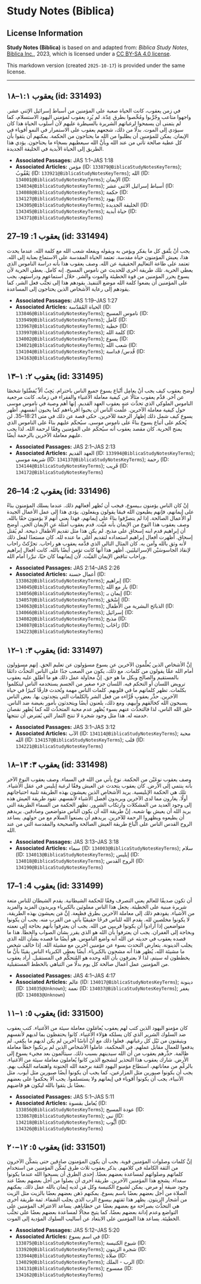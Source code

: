 # Study Notes (Biblica)

## License Information

**Study Notes (Biblica)** is based on and adapted from: _Biblica Study Notes_, [Biblica Inc.](https://www.biblica.com/), 2023, which is licensed under a [CC BY-SA 4.0 license](https://creativecommons.org/licenses/by-sa/4.0/legalcode.en).

This markdown version (created `2025-10-17`) is provided under the same license.



--------------------------------

## يعقوب ١:١–١٨ (id: 331493)

في زمن يعقوب، كانت الحياة صعبة على المؤمنين من أسباط إسرائيل الإثني عشر. واجهوا متاعب وجُرِّبوا ومُحِّصوا بطرق عِدّة. لم يُرِد يعقوب لمؤمني اليهود الاستسلام، كما لم يتمنى أن يسمحوا لرغباتهم الشريرة بالسيطرة عليهم لأن أسلوب الحياة هذا كان سيؤدي إلى الموت. بدلًا من ذلك، شجعهم يعقوب على الاستمرار في النمو أقوياء في الإيمان. يمكن للمؤمنين أن يطلبوا من الله ما يحتاجون من الحكمة. يمكنهم أن يثقوا بأن كل عطية صالحة تأتي من عند الله وبأنَّ الله سيعطيهم بسخاء ما يحتاجون. يؤدي هذا الطريق إلى الحياة الأبدية في الخليقة الجديدة.

* **Associated Passages:** JAS 1:1–JAS 1:18
* **Associated Articles:** مؤمن (ID: `133879@BiblicaStudyNotesKeyTerms`); يَعْقُوبُ (ID: `133921@BiblicaStudyNotesKeyTerms`); الله (ID: `134001@BiblicaStudyNotesKeyTerms`); الإيمان (ID: `134034@BiblicaStudyNotesKeyTerms`); أسباط إسرائيل الاثنى عشر (ID: `134088@BiblicaStudyNotesKeyTerms`); حكمة (ID: `134127@BiblicaStudyNotesKeyTerms`); يهود (ID: `134305@BiblicaStudyNotesKeyTerms`); الخليقة الجديدة (ID: `134345@BiblicaStudyNotesKeyTerms`); حياة أبدية (ID: `134371@BiblicaStudyNotesKeyTerms`)

## يعقوب 1: 19–27 (id: 331494)

 يجب أنْ يتَّفق كل ما يفكر ويؤمن به ويقوله ويفعله شعب الله مع كلمة الله. عندما يحدث هذا، يعيش المؤمنون حياة مقدسة. تعتمد الحياة المقدسة على الاستماع بعناية إلى الله. تعتمد على طاعة التعاليم الحقيقية عن الله. وصف يعقوب هذا بأنه دراسة الناموس الذي يعطي الحرية. تلك طريقة أخرى للحديث عن ناموس المسيح. إنه كامل. يعطي الحرية لأن يسوع يحرر المؤمنين من قوة الخطيئة والموت والشر. خلال استماعهم ودراستهم، يجب على المؤمنين أن يضعوا كلمة الله موضع التنفيذ. يقودهم هذا إلى تجنُّب فعل الشر، كما يقودهم إلى رعاية الأشخاص الذين يحتاجون إلى المساعدة.

* **Associated Passages:** JAS 1:19–JAS 1:27
* **Associated Articles:** الحياة المُقدّسة (ID: `133846@BiblicaStudyNotesKeyTerms`); ناموس المسيح (ID: `133949@BiblicaStudyNotesKeyTerms`); كامل (ID: `133967@BiblicaStudyNotesKeyTerms`); خطية (ID: `133997@BiblicaStudyNotesKeyTerms`); كلمة الله  (ID: `134002@BiblicaStudyNotesKeyTerms`); يسوع (ID: `134021@BiblicaStudyNotesKeyTerms`); شعب الله (ID: `134104@BiblicaStudyNotesKeyTerms`); قُدس/ قداسة (ID: `134163@BiblicaStudyNotesKeyTerms`)

## يعقوب ٢: ١–١٣ (id: 331495)

أوضح يعقوب كيف يجب أنْ يعامِل أتْباع يسوع جميع الناس باحترام. يَجِبُ ألاّ يُفضِّلوا شخصًا عن آخر. قدَّم يعقوب مثالًا عن كيفية معاملة الأغنياء والفقراء في زمانه. كانت مرجعية الناموس الملوكي الذي تحدَّث عنه يعقوب العهد القديم. إنها أهم وصية في ناموس موسى حول كيفية معاملة الآخرين. علَّمت الناس أن يحبوا أقرباءهم كما يحبون أنفسهم. أظهر يسوع كيف شمل ذلك إظهار الرحمة للآخرين. حكى قصة عن ذلك في متى 18:21–35\. لن يُحكم على أتباع يسوع بناءً على ناموس موسى. سيُحكَم عليهم بناءً على الناموس الذي يمنح الحرية. كان مقصد يعقوب أنه سيُحكَم على المؤمنين وِفقًا لرحمة الله. لذا يجب عليهم معاملة الآخرين بالرحمة أيضًا.

* **Associated Passages:** JAS 2:1–JAS 2:13
* **Associated Articles:** العهد القديم (ID: `133994@BiblicaStudyNotesKeyTerms`); شريعة موسي (ID: `134137@BiblicaStudyNotesKeyTerms`); رحمة (ID: `134144@BiblicaStudyNotesKeyTerms`); قَرِيب (ID: `134172@BiblicaStudyNotesKeyTerms`)

## يعقوب 2: 14–26 (id: 331496)

إنْ كان الناس يؤمنون بـيسوع، فيجب أن تُظهر أفعالهم ذلك. عندما يسلك المؤمنون بناءً على إيمانهم، فإنهم يطيعون الله فيمَا يقولون ويفعلون. يؤدي هذا إلى عمل الأعمال الجيدة أو الأعمال الصالحة. إذا لم يتصرَّفوا بناءً على إيمانهم، فهذا يعني أنهم لا يؤمنون حقًا بالله. وصف يعقوب هذا النوع من الإيمان بأنه مَيِّت. قدم يعقوب أمثلة عن الإيمان الحي. أوضح أن إبراهيم قدم ابنه إسحاق على مذبح. لم يكن هذا مثل تقديم الأطفال ذبيحة. لم يُقتل إسحاق. أظهرت أفعال إبراهيم استعداده لتقديم أغلى ما عنده لله. كان مستعدًا لفعل ذلك لأنه وثق بالله وآمن به. كان المثال التالي الذي قدَّمه يعقوب هو راحاب. تحرَّكتْ راحاب لإنقاذ الجاسوسَيْن الإسرائيليَين. أظهر هذا أنها كانت تؤمن أيضًا بالله. كانت أفعال إبراهيم وراحاب تناقض الإيمان المَيِّت. لأن إيمانهما كان حيًا، تبرَّرا أمام الله.

* **Associated Passages:** JAS 2:14–JAS 2:26
* **Associated Articles:** أعمال حسنة (ID: `133862@BiblicaStudyNotesKeyTerms`); إبراهيم (ID: `134045@BiblicaStudyNotesKeyTerms`); بار مع الله (ID: `134056@BiblicaStudyNotesKeyTerms`); إيمان بـ (ID: `134057@BiblicaStudyNotesKeyTerms`); إِسْحَق (ID: `134063@BiblicaStudyNotesKeyTerms`); الذبائح البشرية من الأطفال (ID: `134066@BiblicaStudyNotesKeyTerms`); إسرائيل (ID: `134082@BiblicaStudyNotesKeyTerms`); مذبح (ID: `134087@BiblicaStudyNotesKeyTerms`); رَاحَاب (ID: `134223@BiblicaStudyNotesKeyTerms`)

## يعقوب ٣: ١–١٢ (id: 331497)

إنَّ الأشخاص الذين يُعلِّمون الآخرين عن يسوع مسؤولون عن تعليم الحق. إنهم مسؤولون أمام الله عمَّا يقولون من كلمات. مع ذلك، يكون من الصعب جدًا على الناس التحدُّث دائمًا بالمستقيم والصالح وبكل ما هو حق. إنَّ محاولة عمل ذلك هو ما أطلق عليه يعقوب ترويض اللسان أو التحكم فيه. اللسان جزء صغير من الجسم يستخدمه الناس ليتكلموا بكلمات. تظهر كلماتهم ما في قلوبهم. كلمات الناس مهمة وتُحدث فارقًا كبيرًا في حياة الآخرين. حذَّر يعقوب قُرَّاءه من فعل الشر بالكلمات التي يتحدثون بها. بعض الناس يسبحون الله كخالقهم وأبيهم، ومع ذلك، يلعنون أيضًا ويتحدثون بأمور بغيضة ضد الناس. خلق الله الناس، لذا فالتحدُّث عنهم بسوء يُظهر عدم محبة المتحدِّث لله كما يُظهر نقصان خدمته له. هذا مثل وجود شجرة لا تنتج الثمار التي يُفترض أن تنتجها.

* **Associated Passages:** JAS 3:1–JAS 3:12
* **Associated Articles:** الآب (ID: `134114@BiblicaStudyNotesKeyTerms`); محبة الله (ID: `134157@BiblicaStudyNotesKeyTerms`); قلب (ID: `134221@BiblicaStudyNotesKeyTerms`)

## يعقوب ٣: ١٣–١٨ (id: 331498)

وصف يعقوب نوعَيْن من الحكمة. نوع يأتي من الله في السماء. وصف يعقوب النوع الآخر بأنه ينتمي إلى الأرض. كان يعقوب يتحدث عن العيش وفقًا لرغبة إبليس في عمَل الأشياء. تلك هي الحكمة الإبليسية. يريد الأشخاص الذين يعيشون بهذه الطريقة تلبية احتياجاتهم أولًا. يغارون مما لدى الآخرين ويريدون أفضل الأشياء لأنفسهم. تقود طريقة العيش هذه إلى وجود العديد من المشكلات وارتكاب الشرور. تظهر الحكمة من السماء الطريقة التي يريد الله أن يعيش بها شعبه. إنَّ طريقة الله أن يكون الناس متواضعين وصادقين. يريدهم أن يطيعوه ويظهروا الرحمة للآخرين. يريدهم أن يصنعوا السلام مع من حولهم. يساعد الروح القدس الناس على اتِّباع طريقة العيش الصالحة والصحيحة والمقدسة التي من عند الله.

* **Associated Passages:** JAS 3:13–JAS 3:18
* **Associated Articles:** سماء (ID: `134003@BiblicaStudyNotesKeyTerms`); سلام (ID: `134013@BiblicaStudyNotesKeyTerms`); إبليس (ID: `134018@BiblicaStudyNotesKeyTerms`); الروح القدس (ID: `134190@BiblicaStudyNotesKeyTerms`)

## يعقوب 4: 1–17 (id: 331499)

أن تكون صديقًا للعالم يعني التصرف وفقًا للحكمة الشيطانية. يقدم الشيطان للناس متعة شريرة مبنية على الخطيئة. يجعل هذا الناس مملوئين بالكبرياء ويريدون المزيد والمزيد من الأشياء. يقودهم ذلك إلى معاملة الآخرين بطرق فظيعة. إنَّ مَن يعيشون بهذه الطريقة، لا يكونوا مخلصين لله. يقدم الله للناس فرحًا حقيقيًا يأتي من القرب منه. يجب أن يكونوا متواضعين إذا أرادوا أن يكونوا قريبين من الله. يجب أن يعترفوا بأنهم بحاجة إلى نعمته وبحاجة إلى الغفران. يجب أن يعترفوا بأن الله هو الذي يقرر بشأن الصواب والخطأ. هذا ما قصده يعقوب في حديثه عن الله أنه واضع الناموس. هو أيضًا ما قصده بشأن الله الذي يجلب الدينونة. يتعارض التحدث بسوء عن مؤمنين آخرين مع مشيئة الله. إذا خالف شخص ما مشيئة الله، يُظهر هذا أنه مشحون بالكبرياء. أيضًا يعطي الكبرياء الناس يقينًا بأنَّ ما يخططون له سيتم، لذا لا يعترفون بأن الله وحده هو المُتحكِّم في المستقبل. أراد يعقوب من المؤمنين عمل أعمال صالحة كل يوم بدلًا من التباهي بالخطط المستقبلية.

* **Associated Passages:** JAS 4:1–JAS 4:17
* **Associated Articles:** عالم (ID: `134017@BiblicaStudyNotesKeyTerms`); دينونة (ID: `134035@Unknown`); نعمة (ID: `134037@BiblicaStudyNotesKeyTerms`); يغفر (ID: `134083@Unknown`)

## يعقوب ٥: ١–١١ (id: 331500)

كان مؤمنو اليهود الذين كتب لهم يعقوب يُعامَلون معاملة سيئة من الأغنياء. كتب يعقوب ضد السلوك الشرير الذي كان يسلكه هؤلاء الأغنياء. كانوا يحتفظون بما لديهم لأنفسهم ويتيقنون من نَيْل كل رغباتهم. فعلوا ذلك مع أنّ أناسًا آخرين لم يكن لديهم ما يكفي. لم يدفعوا للعمال مقابل عملهم. في المحكمة، عاملوا الأشخاص الذين لم يرتكبوا خطأ معاملة ظالمة. حذَّرهم يعقوب من أن الله سيدينهم بسبب ذلك. سيتألمون بعد مجيء يسوع إلى الأرض. شارك يعقوب هذا التحذير لتشجيع الذين كانوا يُعاملون معاملة سيئة من الأغنياء. بالرغْم من معاناتهم، استطاع مؤمنو اليهود الثقة برحمة الله الحنونة واهتمامه المُحِّب بهم. يجب أن يكونوا صبورين مثل المزارعين، كما يجب أن يكونوا أيضًا صبورين مثل أيوب. مثل الأنبياء، يجب أن يكونوا أقوياء في إيمانهم ولا يستسلموا. يجب ألا يحكموا على بعضهم بعضًا بل يثقوا بالله ليكون هو قاضيهم.

* **Associated Passages:** JAS 5:1–JAS 5:11
* **Associated Articles:** يُعامل بقسوة (ID: `133856@BiblicaStudyNotesKeyTerms`); عودة المسيح (ID: `133867@BiblicaStudyNotesKeyTerms`); نبي (ID: `134218@BiblicaStudyNotesKeyTerms`); أيُّوب (ID: `134326@BiblicaStudyNotesKeyTerms`)

## يعقوب ٥: ١٢–٢٠ (id: 331501)

إنَّ كلمات وصلوات المؤمنين قوية. يجب أن يكون المؤمنون صادقين حتى يتمكَّن الآخرون من الثقة الكاملة في كلامهم. يذكر يعقوب ثلاث طرق تُمكِّن المؤمنين من استخدام كلماتهم وصلواتهم لمساعدة بعضهم بعضًا. إحدى الطرق أن يسبحوا الله عندما يكونوا سعداء. يشجع هذا المؤمنين الآخرين. طريقة أخرى أن يصلوا من أجل بعضهم بعضًا عند وجود ضيقة أو مرض. يمكن لشيوخ الكنيسة وكل مَن لديه إيمان بالله عمل ذلك. يمكنهم الصلاة من أجل بعضهم بعضًا باسم يسوع. يمكنهم دَهن بعضهم بعضًا بالزيت مثل الزيت من أشجار الزيتون. يظهر هذا ثقتهم بيسوع الرب الذي يجلب الشفاء. ثمة طريقة أخرى هي التحدُّث بصراحة مع بعضهم بعضًا عن خطاياهم. يساعد الاعتراف المؤمنين على التواضع وعدم إدانة بعضهم بعضًا، كما يتيح مجالًا لمساعدة بعضهم بعضًا على تجنُّب الخطيئة. يساعد هذا المؤمنين على الابتعاد عن أساليب السلوك المؤدية إلى الموت.

* **Associated Passages:** JAS 5:12–JAS 5:20
* **Associated Articles:** في اسم يسوع (ID: `133875@BiblicaStudyNotesKeyTerms`); شيوخ الكنيسة (ID: `133920@BiblicaStudyNotesKeyTerms`); شجرة الزيتون (ID: `133944@BiblicaStudyNotesKeyTerms`); صلاة (ID: `134029@BiblicaStudyNotesKeyTerms`); الرب - الملك (ID: `134131@BiblicaStudyNotesKeyTerms`); ممسوح (ID: `134162@BiblicaStudyNotesKeyTerms`)

